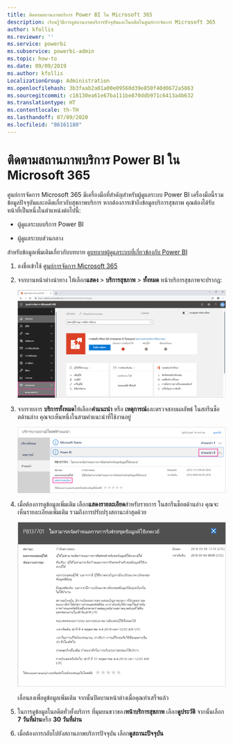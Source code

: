 ```yaml
---
title: ติดตามสถานภาพบริการ Power BI ใน Microsoft 365
description: เรียนรู้วิธีการดูสถานภาพบริการปัจจุบันและในอดีตในศูนย์การจัดการ Microsoft 365
author: kfollis
ms.reviewer: ''
ms.service: powerbi
ms.subservice: powerbi-admin
ms.topic: how-to
ms.date: 09/09/2019
ms.author: kfollis
LocalizationGroup: Administration
ms.openlocfilehash: 3b3faab2a01a00e09560d39e850f40d0672a5863
ms.sourcegitcommit: c18130ea61e67ba111be870ddb971c6413a4b632
ms.translationtype: HT
ms.contentlocale: th-TH
ms.lasthandoff: 07/09/2020
ms.locfileid: "86161180"
---
```

# <a name="track-power-bi-service-health-in-microsoft-365"></a>ติดตามสถานภาพบริการ Power BI ใน Microsoft 365

ศูนย์การจัดการ Microsoft 365 มีเครื่องมือที่สำคัญสำหรับผู้ดูแลระบบ Power BI เครื่องมือนี้รวมข้อมูลปัจจุบันและอดีตเกี่ยวกับสุขภาพบริการ หากต้องการเข้าถึงข้อมูลบริการสุขภาพ คุณต้องได้รับหน้าที่เป็นหนึ่งในตำแหน่งต่อไปนี้:

* ผู้ดูแลระบบบริการ Power BI

* ผู้ดูแลระบบส่วนกลาง

สำหรับข้อมูลเพิ่มเติมเกี่ยวกับบทบาท ดู[บทบาทผู้ดูแลระบบที่เกี่ยวข้องกับ Power BI](service-admin-administering-power-bi-in-your-organization.md#administrator-roles-related-to-power-bi)

1. ลงชื่อเข้าใช้ [ศูนย์การจัดการ Microsoft 365](https://portal.office.com/adminportal)

1. จากบานหน้าต่างนำทาง ให้เลือก**แสดง** > **บริการสุขภาพ** > **ทั้งหมด** หน้าบริการสุขภาพจะปรากฏ:

    ![สกรีนช็อตของศูนย์การเรียกตัวจัดการ Microsoft 365 ด้วยตัวเลือกสุขภาพและความสมบูรณ์ของบริการออกมา](media/service-admin-health/service-health-tile.png)

1. จากรายการ **บริการทั้งหมด**ให้เลือก**คำแนะนำ** หรือ **เหตุการณ์**และตรวจสอบผลลัพธ์ ในสกรีนช็อตด้านล่าง คุณจะเห็นหนึ่งในสามคำแนะนำที่ใช้งานอยู่

    ![สกรีนช็อตของการเรียกหน้าบริการสุขภาพที่มีสามคำแนะนำสำหรับ Power BI และแสดงรายละเอียดตัวเลือกออกมา](media/service-admin-health/active-advisories.png)

1. เมื่อต้องการดูข้อมูลเพิ่มเติม เลือก**แสดงรายละเอียด**สำหรับรายการ ในสกรีนช็อตด้านล่าง คุณจะเห็นรายละเอียดเพิ่มเติม รวมถึงการปรับปรุงสถานะล่าสุดด้วย

    ![ภาพหน้าจอของรายละเอียดคำแนะนำ ที่แสดงข้อมูลเพิ่มเติม](media/service-admin-health/advisory-details.png)

    เลื่อนลงเพื่อดูข้อมูลเพิ่มเติม จากนั้นปิดบานหน้าต่างเมื่อคุณทำเสร็จแล้ว

1. ในการดูข้อมูลในอดีตทั่วทั้งบริการ ที่มุมบนขวาของ**หน้าบริการสุขภาพ** เลือก**ดูประวัติ** จากนั้นเลือก **7 วันที่ผ่าน**หรือ **30 วันที่ผ่าน** 

1. เมื่อต้องการกลับไปยังสถานภาพบริการปัจจุบัน เลือก**ดูสถานะปัจจุบัน**